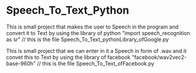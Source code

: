 # Speech_To_Text_Python
This is small project that makes the user to Speech in the program and convert it to Text by using the library of python "import speech_recognition as sr" // this is the file Speech_To_Text_pythonLibrary_ofGoogle.py

This is small project that we can enter in it a Speech in form of .wav and it convet this to Text by using the library of facebook "facebook/wav2vec2-base-960h" 
// this is the file Speech_To_Text_ofFacebook.py
